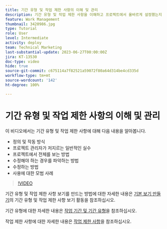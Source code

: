 ```yaml
---
title: 기간 유형 및 작업 제한 사항의 이해 및 관리
description: 기간 유형 및 작업 제한 사항을 이해하고 프로젝트에서 올바르게 설정했는지 확인하는 방법에 대해 알아봅니다.
feature: Work Management
thumbnail: 3420986.jpg
type: Tutorial
role: User
level: Intermediate
activity: deploy
team: Technical Marketing
last-substantial-update: 2023-06-27T00:00:00Z
jira: KT-13530
doc-type: video
hide: true
source-git-commit: c675114a7f82521a59072f80a64d314be4cd335d
workflow-type: tm+mt
source-wordcount: '142'
ht-degree: 100%

---
```


# 기간 유형 및 작업 제한 사항의 이해 및 관리

이 비디오에서는 기간 유형 및 작업 제한 사항에 대해 다음 내용을 알아봅니다.

* 정의 및 작동 방식
* 프로젝트 관리자가 저지르는 일반적인 실수
* 프로젝트에서 전체를 보는 방법
* 수정해야 하는 경우를 파악하는 방법
* 수정하는 방법
* 사용에 대한 모범 사례


>[!VIDEO](https://video.tv.adobe.com/v/3420986/?quality=12&learn=on)


기간 유형 및 작업 제한 사항 보기를 만드는 방법에 대한 자세한 내용은 [기본 보기 만들기](https://experienceleague.adobe.com/docs/workfront-learn/tutorials-workfront/reporting/basic-reporting/create-a-basic-view.html?lang=ko-KR)의 기간 유형 및 작업 제한 사항 보기 활동을 참조하십시오.

기간 유형에 대한 자세한 내용은 [작업 기간 및 기간 유형](https://experienceleague.adobe.com/docs/workfront/using/manage-work/tasks/task-duration-and-duration-types/task-duration-duration-type.html?lang=ko)을 참조하십시오.

작업 제한 사항에 대한 자세한 내용은 [작업 제한 사항](https://experienceleague.adobe.com/docs/workfront/using/manage-work/tasks/task-constraints/task-constraints.html?lang=ko)을 참조하십시오.
